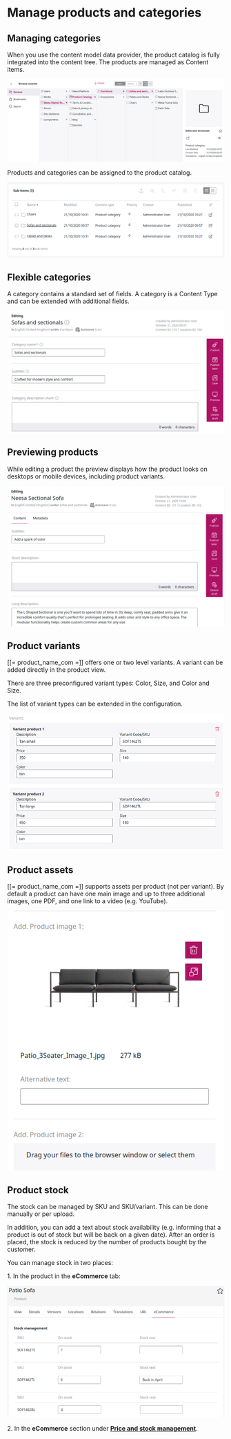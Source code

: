 # Manage products and categories

## Managing categories

When you use the content model data provider, the product catalog is fully integrated into the content tree. The products are managed as Content items.

![](img/browse_products.png)

Products and categories can be assigned to the product catalog.

![](img/sub_categories.png)

## Flexible categories

A category contains a standard set of fields. A category is a Content Type and can be extended with additional fields.

![](img/flexible_categories.png)

## Previewing products

While editing a product the preview displays how the product looks on desktops or mobile devices, including product variants.

![](img/product_text.png)

## Product variants

[[= product_name_com =]] offers one or two level variants. A variant can be added directly in the product view.

There are three preconfigured variant types: Color, Size, and Color and Size.

The list of variant types can be extended in the configuration.

![](img/product_variants.png)

## Product assets

[[= product_name_com =]] supports assets per product (not per variant).
By default a product can have one main image and up to three additional images,
one PDF, and one link to a video (e.g. YouTube).

![](img/product_assets.png)

## Product stock
	
The stock can be managed by SKU and SKU/variant. This can be done manually or per upload.

In addition, you can add a text about stock availability (e.g. informing that a product is out of stock but will be back on a given date).
After an order is placed, the stock is reduced by the number of products bought by the customer.

You can manage stock in two places:

1\. In the product in the **eCommerce** tab:

![](img/product_stock.png)

2\. In the **eCommerce** section under [**Price and stock management**](manage_prices_and_stock.md).
